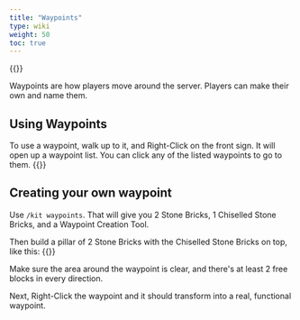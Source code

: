 ```yaml
---
title: "Waypoints"
type: wiki
weight: 50
toc: true
---
```


{{<wikiimg src="/images/wiki/waypoints-header.png">}}

Waypoints are how players move around the server. Players can make their own and
name them.

## Using Waypoints
To use a waypoint, walk up to it, and Right-Click on the front sign. It will 
open up a waypoint list. You can click any of the listed waypoints to go to 
them.
{{<wikiimg src="/images/wiki/waypoint-gui-list.png">}}

## Creating your own waypoint
Use `/kit waypoints`. That will give you 2 Stone Bricks, 1 Chiselled Stone 
Bricks, and a Waypoint Creation Tool.

Then build a pillar of 2 Stone Bricks with the Chiselled Stone Bricks on top, 
like this:
{{<wikiimg src="/images/wiki/waypoint-build-1.png">}}

Make sure the area around the waypoint is clear, and there's at least 2 free 
blocks in every direction.

Next, Right-Click the waypoint and it should transform into a real, functional 
waypoint.